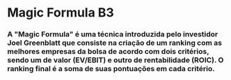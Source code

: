 # Magic Formula B3

### A "Magic Formula" é uma técnica introduzida pelo investidor Joel Greenblatt que consiste na criação de um ranking com as melhores empresas da bolsa de acordo com dois critérios, sendo um de valor (EV/EBIT) e outro de rentabilidade (ROIC). O ranking final é a soma de suas pontuações em cada critério.

